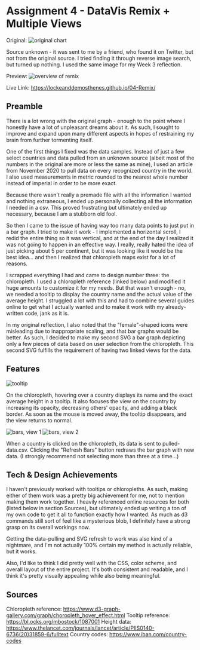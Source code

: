Assignment 4 - DataVis Remix + Multiple Views
===

Original:
![original chart](img/original.png)

Source unknown - it was sent to me by a friend, who found it on Twitter, but not from the original source. I tried finding it through reverse image search, but turned up nothing. I used the same image for my Week 3 reflection.

Preview:
![overview of remix](img/overview.png)

Live Link: https://lockeanddemosthenes.github.io/04-Remix/

Preamble
---

There is a lot wrong with the original graph - enough to the point where I honestly have a lot of unpleasant dreams about it. As such, I sought to improve and expand upon many different aspects in hopes of restraining my brain from further tormenting itself.

One of the first things I fixed was the data samples. Instead of just a few select countries and data pulled from an unknown source (albeit most of the numbers in the original are more or less the same as mine), I used an article from November 2020 to pull data on every recognized country in the world. I also used measurements in metric rounded to the nearest whole number instead of imperial in order to be more exact.

Because there wasn't really a premade file with all the information I wanted and nothing extraneous, I ended up personally collecting all the information I needed in a csv. This proved frustrating but ultimately ended up necessary, because I am a stubborn old fool.

So then I came to the issue of having way too many data points to just put in a bar graph. I tried to make it work - I implemented a horizontal scroll, I redid the entire thing so it was vertical, and at the end of the day I realized it was not going to happen in an effective way. I really, really hated the idea of just picking about 5 per continent, but it was looking like it would be the best idea... and then I realized that chloropleth maps exist for a lot of reasons.

I scrapped everything I had and came to design number three: the chloropleth. I used a chloropleth reference (linked below) and modified it huge amounts to customize it for my needs. But that wasn't enough - no, we needed a tooltip to display the country name and the actual value of the average height. I struggled a lot with this and had to combine several guides online to get what I actually wanted and to make it work with my already-written code, jank as it is.

In my original reflection, I also noted that the "female"-shaped icons were misleading due to inappropriate scaling, and that bar graphs would be better. As such, I decided to make my second SVG a bar graph depicting only a few pieces of data based on user selection from the chloropleth. This second SVG fulfills the requirement of having two linked views for the data.

Features
---
![tooltip](img/hover.png)

On the chloropleth, hovering over a country displays its name and the exact average height in a tooltip. It also focuses the view on the country by increasing its opacity, decreasing others' opacity, and adding a black border. As soon as the mouse is moved away, the tooltip disappears, and the view returns to normal.

![bars, view 1](img/bars1.png)
![bars, view 2](img/bars2.png)

When a country is clicked on the chloropleth, its data is sent to pulled-data.csv. Clicking the "Refresh Bars" button redraws the bar graph with new data. (I strongly recommend not selecting more than three at a time...)

Tech & Design Achievements
---

I haven't previously worked with tooltips or chloropleths. As such, making either of them work was a pretty big achievement for me, not to mention making them work together. I heavily referenced online resources for both (listed below in section Sources), but ultimately ended up writing a ton of my own code to get it all to function exactly how I wanted. As much as d3 commands still sort of feel like a mysterious blob, I definitely have a strong grasp on its overall workings now.

Getting the data-pulling and SVG refresh to work was also kind of a nightmare, and I'm not actually 100% certain my method is actually reliable, but it works.

Also, I'd like to think I did pretty well with the CSS, color scheme, and overall layout of the entire project. It's both consistent and readable, and I think it's pretty visually appealing while also being meaningful.

Sources
---

Chloropleth reference: https://www.d3-graph-gallery.com/graph/choropleth_hover_effect.html
Tooltip reference: https://bl.ocks.org/mbostock/1087001
Height data: https://www.thelancet.com/journals/lancet/article/PIIS0140-6736(20)31859-6/fulltext
Country codes: https://www.iban.com/country-codes
